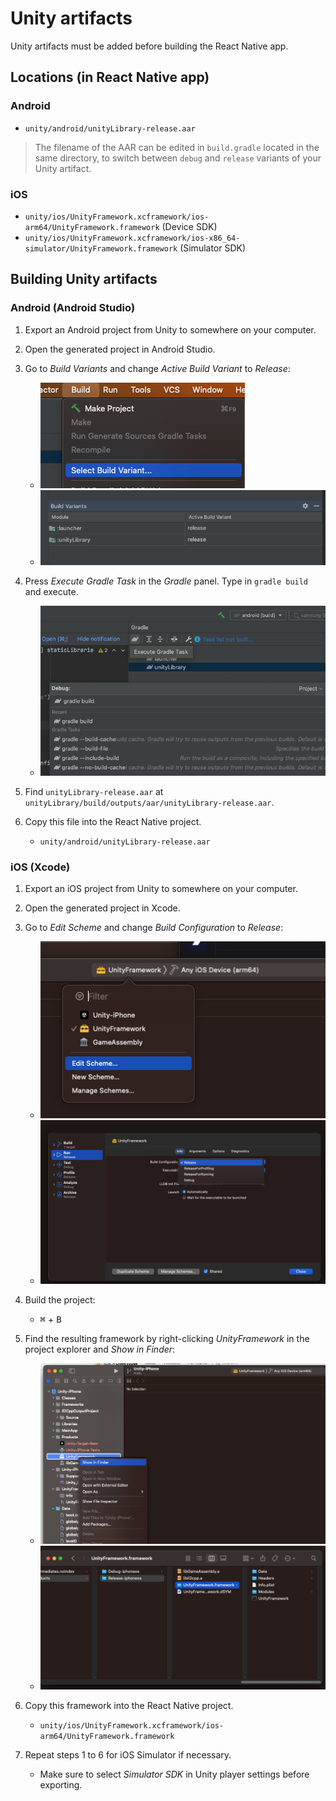 # Unity artifacts

Unity artifacts must be added before building the React Native app.

## Locations (in React Native app)

### Android

* `unity/android/unityLibrary-release.aar`

> The filename of the AAR can be edited in `build.gradle` located in the same directory, to switch between `debug` and `release` variants of your Unity artifact.

### iOS

* `unity/ios/UnityFramework.xcframework/ios-arm64/UnityFramework.framework` (Device SDK)
* `unity/ios/UnityFramework.xcframework/ios-x86_64-simulator/UnityFramework.framework` (Simulator SDK)

## Building Unity artifacts

### Android (Android Studio)

1. Export an Android project from Unity to somewhere on your computer.

2. Open the generated project in Android Studio.

3. Go to *Build Variants* and change *Active Build Variant* to *Release*:
   * ![Select Build Variant](img/android-studio1.png)
   * ![Active Build Variant](img/android-studio2.png)

4. Press *Execute Gradle Task* in the *Gradle* panel. Type in `gradle build` and execute.
   * ![Execute Gradle Task](img/android-studio3.png)

5. Find `unityLibrary-release.aar` at `unityLibrary/build/outputs/aar/unityLibrary-release.aar`.

6. Copy this file into the React Native project.
   * `unity/android/unityLibrary-release.aar`

### iOS (Xcode)

1. Export an iOS project from Unity to somewhere on your computer.

2. Open the generated project in Xcode.

3. Go to *Edit Scheme* and change *Build Configuration* to *Release*:
   * ![Edit Scheme](img/xcode1.png)
   * ![Release configuration](img/xcode2.png)

4. Build the project:
   * <kbd>⌘</kbd> + <kbd>B</kbd>

5. Find the resulting framework by right-clicking *UnityFramework* in the project explorer and *Show in Finder*:
   * ![Show in Finder](img/xcode3.png)
   * ![UnityFramework](img/xcode4.png)

6. Copy this framework into the React Native project.
   * `unity/ios/UnityFramework.xcframework/ios-arm64/UnityFramework.framework`

7. Repeat steps 1 to 6 for iOS Simulator if necessary.
   * Make sure to select *Simulator SDK* in Unity player settings before exporting.
